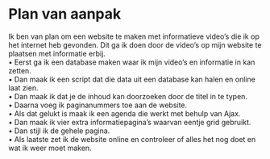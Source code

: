 # Plan van aanpak

Ik ben van plan om een website te maken met informatieve video’s die ik op het internet heb gevonden. Dit ga ik doen door de video’s op mijn website te plaatsen met informatie erbij. <br>
•	Eerst ga ik een database maken waar ik mijn video’s en informatie in kan zetten.<br>
•	Dan maak ik een script dat die data uit een database kan halen en online laat zien.<br>
•	Dan maak ik dat je de inhoud kan doorzoeken door de titel in te typen.<br>
•	Daarna voeg ik paginanummers toe aan de website.<br>
•	Als dat gelukt is maak ik een agenda die werkt met behulp van Ajax.<br>
•	Dan maak ik vier extra informatiepagina’s waarvan eentje grid gebruikt.<br>
•	Dan stijl ik de gehele pagina.<br>
•	Als laatste zet ik de website online en controleer of alles het nog doet en wat ik weer moet maken.<br>
